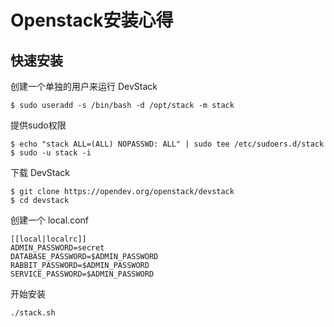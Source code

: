 # Openstack安装心得

## 快速安装

创建一个单独的用户来运行 DevStack

```
$ sudo useradd -s /bin/bash -d /opt/stack -m stack
```

提供sudo权限

```
$ echo "stack ALL=(ALL) NOPASSWD: ALL" | sudo tee /etc/sudoers.d/stack
$ sudo -u stack -i
```

下载 DevStack

```
$ git clone https://opendev.org/openstack/devstack
$ cd devstack
```

创建一个 local.conf

```
[[local|localrc]]
ADMIN_PASSWORD=secret
DATABASE_PASSWORD=$ADMIN_PASSWORD
RABBIT_PASSWORD=$ADMIN_PASSWORD
SERVICE_PASSWORD=$ADMIN_PASSWORD
```

开始安装

```
./stack.sh
```